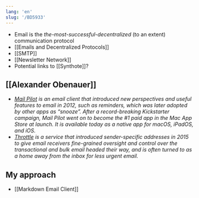 ```yaml
---
lang: 'en'
slug: '/BD5933'
---
```


- Email is the _the-most-successful-decentralized_ (to an extent) communication protocol
- [[Emails and Decentralized Protocols]]
- [[SMTP]]
- [[Newsletter Network]]
- Potential links to [[Synthote]]?

## [[Alexander Obenauer]]

- _[Mail Pilot](https://www.mailpilot.app/) is an email client that introduced new perspectives and useful features to email in 2012, such as reminders, which was later adopted by other apps as “snooze”. After a record-breaking Kickstarter campaign, Mail Pilot went on to become the #1 paid app in the Mac App Store at launch. It is available today as a native app for macOS, iPadOS, and iOS._
- _[Throttle](https://throttlehq.com/) is a service that introduced sender-specific addresses in 2015 to give email receivers fine-grained oversight and control over the transactional and bulk email headed their way, and is often turned to as a home away from the inbox for less urgent email._

## My approach

- [[Markdown Email Client]]
